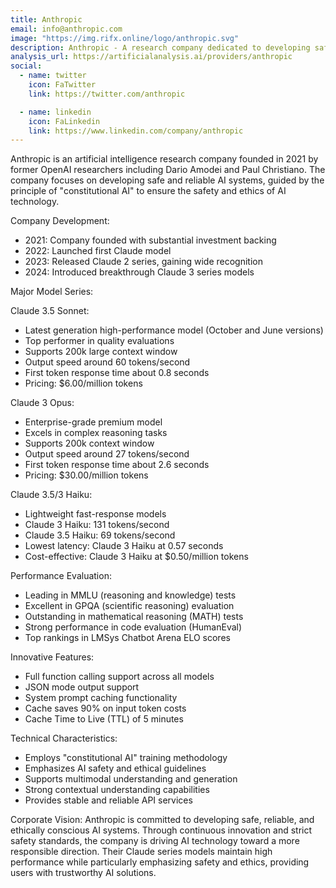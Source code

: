 ```yaml
---
title: Anthropic
email: info@anthropic.com
image: "https://img.rifx.online/logo/anthropic.svg"
description: Anthropic - A research company dedicated to developing safe and reliable AI systems
analysis_url: https://artificialanalysis.ai/providers/anthropic
social:
  - name: twitter
    icon: FaTwitter
    link: https://twitter.com/anthropic

  - name: linkedin
    icon: FaLinkedin
    link: https://www.linkedin.com/company/anthropic
---
```


Anthropic is an artificial intelligence research company founded in 2021 by former OpenAI researchers including Dario Amodei and Paul Christiano. The company focuses on developing safe and reliable AI systems, guided by the principle of "constitutional AI" to ensure the safety and ethics of AI technology.

Company Development:
- 2021: Company founded with substantial investment backing
- 2022: Launched first Claude model
- 2023: Released Claude 2 series, gaining wide recognition
- 2024: Introduced breakthrough Claude 3 series models

Major Model Series:

Claude 3.5 Sonnet:
- Latest generation high-performance model (October and June versions)
- Top performer in quality evaluations
- Supports 200k large context window
- Output speed around 60 tokens/second
- First token response time about 0.8 seconds
- Pricing: $6.00/million tokens

Claude 3 Opus:
- Enterprise-grade premium model
- Excels in complex reasoning tasks
- Supports 200k context window
- Output speed around 27 tokens/second
- First token response time about 2.6 seconds
- Pricing: $30.00/million tokens

Claude 3.5/3 Haiku:
- Lightweight fast-response models
- Claude 3 Haiku: 131 tokens/second
- Claude 3.5 Haiku: 69 tokens/second
- Lowest latency: Claude 3 Haiku at 0.57 seconds
- Cost-effective: Claude 3 Haiku at $0.50/million tokens

Performance Evaluation:
- Leading in MMLU (reasoning and knowledge) tests
- Excellent in GPQA (scientific reasoning) evaluation
- Outstanding in mathematical reasoning (MATH) tests
- Strong performance in code evaluation (HumanEval)
- Top rankings in LMSys Chatbot Arena ELO scores

Innovative Features:
- Full function calling support across all models
- JSON mode output support
- System prompt caching functionality
- Cache saves 90% on input token costs
- Cache Time to Live (TTL) of 5 minutes

Technical Characteristics:
- Employs "constitutional AI" training methodology
- Emphasizes AI safety and ethical guidelines
- Supports multimodal understanding and generation
- Strong contextual understanding capabilities
- Provides stable and reliable API services

Corporate Vision:
Anthropic is committed to developing safe, reliable, and ethically conscious AI systems. Through continuous innovation and strict safety standards, the company is driving AI technology toward a more responsible direction. Their Claude series models maintain high performance while particularly emphasizing safety and ethics, providing users with trustworthy AI solutions. 